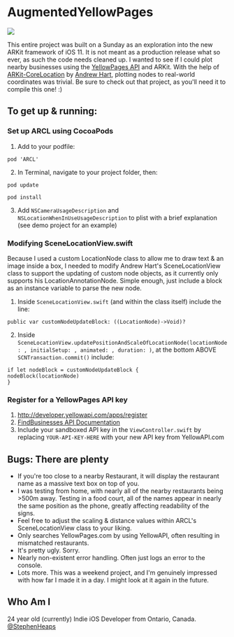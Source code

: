#  AugmentedYellowPages

![](https://media.giphy.com/media/osTJRvSGBDjAA/giphy-downsized-large.gif)

This entire project was built on a Sunday as an exploration into the new ARKit framework of iOS 11. It is not meant as a production release what so ever, as such the code needs cleaned up. I wanted to see if I could plot nearby businesses using the [YellowPages API](http://yellowapi.com) and ARKit.
With the help of  [ARKit-CoreLocation](https://github.com/ProjectDent/ARKit-CoreLocation) by [Andrew Hart](https://twitter.com/andrewprojdent), plotting nodes to real-world coordinates was trivial. Be sure to check out that project, as you'll need it to compile this one! :)

## To get up & running:
### Set up ARCL using CocoaPods
1. Add to your podfile:

`pod 'ARCL'`

2. In Terminal, navigate to your project folder, then:

`pod update`

`pod install`

3. Add `NSCameraUsageDescription` and `NSLocationWhenInUseUsageDescription` to plist with a brief explanation (see demo project for an example)

### Modifying SceneLocationView.swift
Because I used a custom LocationNode class to allow me to draw text & an image inside a box, I needed to modify Andrew Hart's SceneLocationView class to support the updating of custom node objects, as it currently only supports his LocationAnnotationNode. Simple enough, just include a block as an instance variable to parse the new node.
1. Inside `SceneLocationView.swift` (and within the class itself) include the line:
```
public var customNodeUpdateBlock: ((LocationNode)->Void)?
```

2. Inside `SceneLocationView.updatePositionAndScaleOfLocationNode(locationNode: , initialSetup: , animated: , duration: )`, at the bottom ABOVE  `SCNTransaction.commit()`  include:

```
if let nodeBlock = customNodeUpdateBlock {
nodeBlock(locationNode)
}
```

### Register for a YellowPages API key
1. http://developer.yellowapi.com/apps/register
2. [FindBusinesses API Documentation](http://www.yellowapi.com/docs/places/)
3. Include your sandboxed API key in the `ViewController.swift` by replacing `YOUR-API-KEY-HERE` with your new API key from YellowAPI.com


## Bugs: There are plenty
- If you're too close to a nearby Restaurant, it will display the restaurant name as a massive text box on top of you.
- I was testing from home, with nearly all of the nearby restaurants being >500m away. Testing in a food court, all of the names appear in nearly the same position as the phone, greatly affecting readability of the signs.
- Feel free to adjust the scaling & distance values within ARCL's SceneLocationView class to your liking.
- Only searches YellowPages.com by using YellowAPI, often resulting in mismatched restaurants.
- It's pretty ugly. Sorry.
- Nearly non-existent error handling. Often just logs an error to the console.
- Lots more. This was a weekend project, and I'm genuinely impressed with how far I made it in a day. I might look at it again in the future.

## Who Am I
24 year old (currently) Indie iOS Developer from Ontario, Canada.
[@StephenHeaps](https://twitter.com/StephenHeaps)
